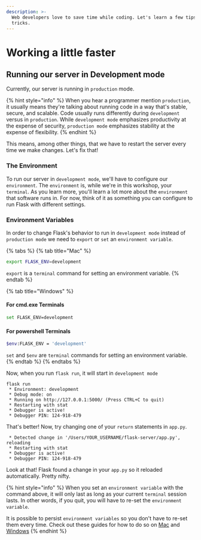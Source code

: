 ```yaml
---
description: >-
  Web developers love to save time while coding. Let's learn a few tips and
  tricks.
---
```


# Working a little faster

## Running our server in Development mode

Currently, our server is running in `production` mode.

{% hint style="info" %}
When you hear a programmer mention `production`, it usually means they're talking about running code in a way that's stable, secure, and scalable. Code usually runs differently during `development` versus in `production`. While `development mode` emphasizes productivity at the expense of security, `production mode` emphasizes stability at the expense of flexibility.
{% endhint %}

This means, among other things, that we have to restart the server every time we make changes. Let's fix that!

### The Environment

To run our server in `development mode`, we'll have to configure our `environment`. The `environment` is, while we're in this workshop, your `terminal`. As you learn more, you'll learn a lot more about the `environment` that software runs in. For now, think of it as something you can configure to run Flask with different settings.

### Environment Variables

In order to change Flask's behavior to run in `development mode` instead of `production mode` we need to `export` or `set` an `environment variable`.

{% tabs %}
{% tab title="Mac" %}
```bash
export FLASK_ENV=development
```

`export` is a `terminal` command for setting an environment variable.
{% endtab %}

{% tab title="Windows" %}
#### For cmd.exe Terminals

```bash
set FLASK_ENV=development
```

#### For powershell Terminals

```bash
$env:FLASK_ENV = 'development'
```

`set` and `$env` are `terminal` commands for setting an environment variable.
{% endtab %}
{% endtabs %}

Now, when you run `flask run`, it will start in `development mode`

```text
flask run
 * Environment: development
 * Debug mode: on
 * Running on http://127.0.0.1:5000/ (Press CTRL+C to quit)
 * Restarting with stat
 * Debugger is active!
 * Debugger PIN: 124-918-479
```

That's better! Now, try changing one of your `return` statements in `app.py`.

```text
 * Detected change in '/Users/YOUR_USERNAME/flask-server/app.py', reloading
 * Restarting with stat
 * Debugger is active!
 * Debugger PIN: 124-918-479
```

Look at that! Flask found a change in your `app.py` so it reloaded automatically. Pretty nifty.

{% hint style="info" %}
When you set an `environment variable` with the command above, it will only last as long as your current `terminal` session lasts. In other words, if you quit, you will have to re-set the `environment variable`.

It is possible to persist `environment variables` so you don't have to re-set them every time. Check out these guides for how to do so on [Mac](https://medium.com/@himanshuagarwal1395/setting-up-environment-variables-in-macos-sierra-f5978369b255) and [Windows](http://www.forbeslindesay.co.uk/post/42833119552/permanently-set-environment-variables-on-windows)
{% endhint %}



